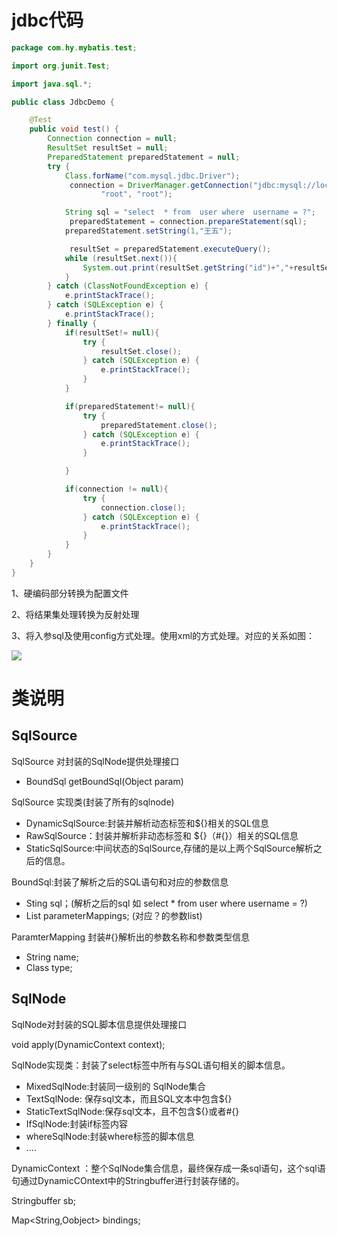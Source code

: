 # jdbc代码

```java
package com.hy.mybatis.test;

import org.junit.Test;

import java.sql.*;

public class JdbcDemo {

    @Test
    public void test() {
        Connection connection = null;
        ResultSet resultSet = null;
        PreparedStatement preparedStatement = null;
        try {
            Class.forName("com.mysql.jdbc.Driver");
             connection = DriverManager.getConnection("jdbc:mysql://localhost:3306/mybatis?characterEncoding=utf-8",
                    "root", "root");

            String sql = "select  * from  user where  username = ?";
             preparedStatement = connection.prepareStatement(sql);
            preparedStatement.setString(1,"王五");

             resultSet = preparedStatement.executeQuery();
            while (resultSet.next()){
                System.out.print(resultSet.getString("id")+","+resultSet.getString("username"));
            }
        } catch (ClassNotFoundException e) {
            e.printStackTrace();
        } catch (SQLException e) {
            e.printStackTrace();
        } finally {
            if(resultSet!= null){
                try {
                    resultSet.close();
                } catch (SQLException e) {
                    e.printStackTrace();
                }
            }

            if(preparedStatement!= null){
                try {
                    preparedStatement.close();
                } catch (SQLException e) {
                    e.printStackTrace();
                }

            }

            if(connection != null){
                try {
                    connection.close();
                } catch (SQLException e) {
                    e.printStackTrace();
                }
            }
        }
    }
}

```



1、硬编码部分转换为配置文件

2、将结果集处理转换为反射处理

3、将入参sql及使用config方式处理。使用xml的方式处理。对应的关系如图：

![](D:\学习笔记\study_note\img\mybatis\配置文件对应关系.png)





# 类说明

## SqlSource 

SqlSource  对封装的SqlNode提供处理接口

- BoundSql  getBoundSql(Object param)

SqlSource 实现类(封装了所有的sqlnode)

- DynamicSqlSource:封装并解析动态标签和${}相关的SQL信息
- RawSqlSource：封装并解析非动态标签和 ${}（#{}）相关的SQL信息
- StaticSqlSource:中间状态的SqlSource,存储的是以上两个SqlSource解析之后的信息。

BoundSql:封装了解析之后的SQL语句和对应的参数信息

- Sting sql；(解析之后的sql 如  select * from user where username = ?)
- List<ParamterMapping> parameterMappings;  (对应？的参数list)

ParamterMapping 封装#{}解析出的参数名称和参数类型信息

- String name;
- Class type;



## SqlNode

SqlNode对封装的SQL脚本信息提供处理接口

void apply(DynamicContext context);

SqlNode实现类：封装了select标签中所有与SQL语句相关的脚本信息。

- MixedSqlNode:封装同一级别的 SqlNode集合
- TextSqlNode: 保存sql文本，而且SQL文本中包含${}
- StaticTextSqlNode:保存sql文本，且不包含${}或者#{}
- IfSqlNode:封装if标签内容
- whereSqlNode:封装where标签的脚本信息
- ....

DynamicContext  ：整个SqlNode集合信息，最终保存成一条sql语句，这个sql语句通过DynamicCOntext中的Stringbuffer进行封装存储的。

Stringbuffer sb;

Map<String,Oobject> bindings;

